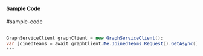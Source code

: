 #### Sample Code
#sample-code 

```C#

GraphServiceClient graphClient = new GraphServiceClient();
var joinedTeams = await graphClient.Me.JoinedTeams.Request().GetAsync();
*** 

```